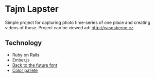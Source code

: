 # Tajm Lapster

Simple project for capturing photo time-series of one place and creating videos of those. Project can be viewed ad: http://casosberne.cz.

## Technology

* Ruby on Rails
* Ember.js
* [Back to the future font](http://www.dafont.com/back-to-the-future.font)
* [Color pallete](http://blog.crazyegg.com/2012/07/11/website-color-palettes/)
